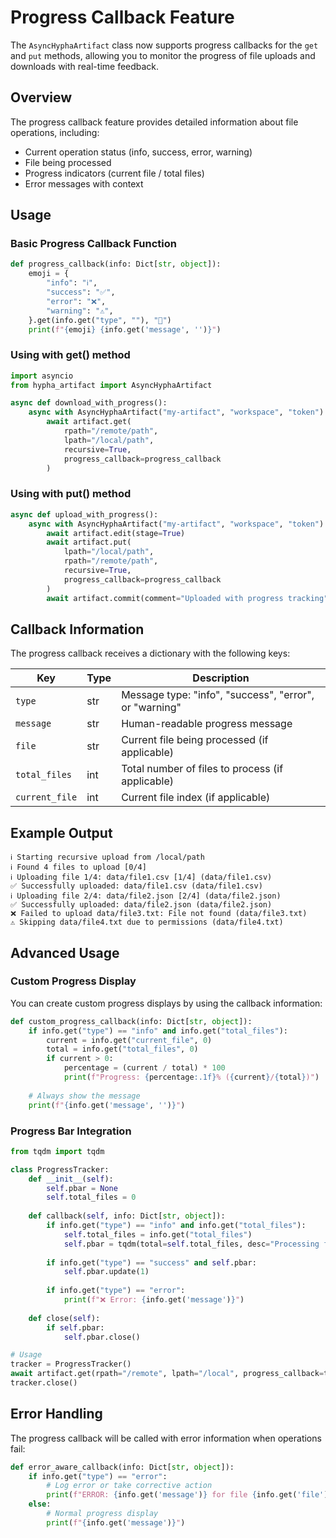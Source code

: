 # Progress Callback Feature

The `AsyncHyphaArtifact` class now supports progress callbacks for the `get` and `put` methods, allowing you to monitor the progress of file uploads and downloads with real-time feedback.

## Overview

The progress callback feature provides detailed information about file operations, including:
- Current operation status (info, success, error, warning)
- File being processed
- Progress indicators (current file / total files)
- Error messages with context

## Usage

### Basic Progress Callback Function

```python
def progress_callback(info: Dict[str, object]):
    emoji = {
        "info": "ℹ️",
        "success": "✅", 
        "error": "❌",
        "warning": "⚠️",
    }.get(info.get("type", ""), "🔸")
    print(f"{emoji} {info.get('message', '')}")
```

### Using with get() method

```python
import asyncio
from hypha_artifact import AsyncHyphaArtifact

async def download_with_progress():
    async with AsyncHyphaArtifact("my-artifact", "workspace", "token") as artifact:
        await artifact.get(
            rpath="/remote/path",
            lpath="/local/path", 
            recursive=True,
            progress_callback=progress_callback
        )
```

### Using with put() method

```python
async def upload_with_progress():
    async with AsyncHyphaArtifact("my-artifact", "workspace", "token") as artifact:
        await artifact.edit(stage=True)
        await artifact.put(
            lpath="/local/path",
            rpath="/remote/path",
            recursive=True,
            progress_callback=progress_callback
        )
        await artifact.commit(comment="Uploaded with progress tracking")
```

## Callback Information

The progress callback receives a dictionary with the following keys:

| Key | Type | Description |
|-----|------|-------------|
| `type` | str | Message type: "info", "success", "error", or "warning" |
| `message` | str | Human-readable progress message |
| `file` | str | Current file being processed (if applicable) |
| `total_files` | int | Total number of files to process (if applicable) |
| `current_file` | int | Current file index (if applicable) |

## Example Output

```
ℹ️ Starting recursive upload from /local/path
ℹ️ Found 4 files to upload [0/4]
ℹ️ Uploading file 1/4: data/file1.csv [1/4] (data/file1.csv)
✅ Successfully uploaded: data/file1.csv (data/file1.csv)
ℹ️ Uploading file 2/4: data/file2.json [2/4] (data/file2.json)
✅ Successfully uploaded: data/file2.json (data/file2.json)
❌ Failed to upload data/file3.txt: File not found (data/file3.txt)
⚠️ Skipping data/file4.txt due to permissions (data/file4.txt)
```

## Advanced Usage

### Custom Progress Display

You can create custom progress displays by using the callback information:

```python
def custom_progress_callback(info: Dict[str, object]):
    if info.get("type") == "info" and info.get("total_files"):
        current = info.get("current_file", 0)
        total = info.get("total_files", 0)
        if current > 0:
            percentage = (current / total) * 100
            print(f"Progress: {percentage:.1f}% ({current}/{total})")
    
    # Always show the message
    print(f"{info.get('message', '')}")
```

### Progress Bar Integration

```python
from tqdm import tqdm

class ProgressTracker:
    def __init__(self):
        self.pbar = None
        self.total_files = 0
    
    def callback(self, info: Dict[str, object]):
        if info.get("type") == "info" and info.get("total_files"):
            self.total_files = info.get("total_files")
            self.pbar = tqdm(total=self.total_files, desc="Processing files")
        
        if info.get("type") == "success" and self.pbar:
            self.pbar.update(1)
        
        if info.get("type") == "error":
            print(f"❌ Error: {info.get('message')}")
    
    def close(self):
        if self.pbar:
            self.pbar.close()

# Usage
tracker = ProgressTracker()
await artifact.get(rpath="/remote", lpath="/local", progress_callback=tracker.callback)
tracker.close()
```

## Error Handling

The progress callback will be called with error information when operations fail:

```python
def error_aware_callback(info: Dict[str, object]):
    if info.get("type") == "error":
        # Log error or take corrective action
        print(f"ERROR: {info.get('message')} for file {info.get('file')}")
    else:
        # Normal progress display
        print(f"{info.get('message')}")
```
